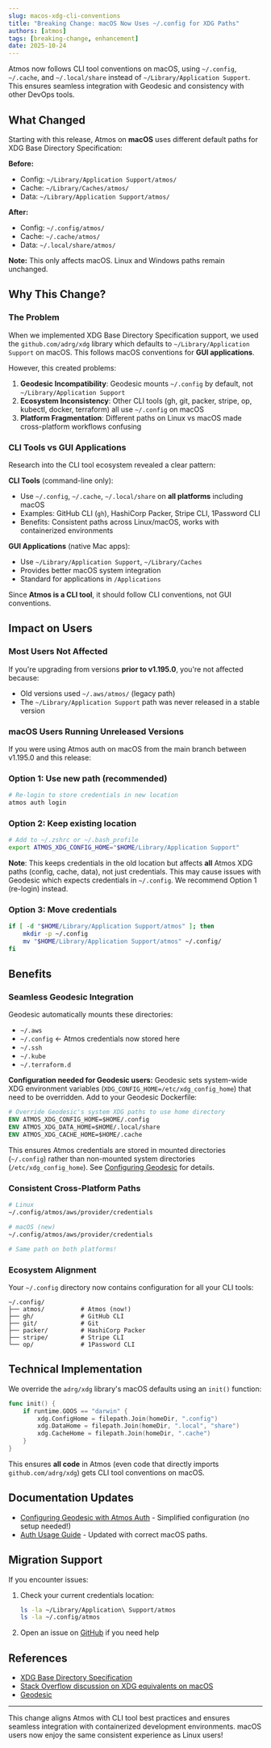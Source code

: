 ```yaml
---
slug: macos-xdg-cli-conventions
title: "Breaking Change: macOS Now Uses ~/.config for XDG Paths"
authors: [atmos]
tags: [breaking-change, enhancement]
date: 2025-10-24
---
```


Atmos now follows CLI tool conventions on macOS, using `~/.config`, `~/.cache`, and `~/.local/share` instead of `~/Library/Application Support`. This ensures seamless integration with Geodesic and consistency with other DevOps tools.

<!--truncate-->

## What Changed

Starting with this release, Atmos on **macOS** uses different default paths for XDG Base Directory Specification:

**Before:**
- Config: `~/Library/Application Support/atmos/`
- Cache: `~/Library/Caches/atmos/`
- Data: `~/Library/Application Support/atmos/`

**After:**
- Config: `~/.config/atmos/`
- Cache: `~/.cache/atmos/`
- Data: `~/.local/share/atmos/`

**Note:** This only affects macOS. Linux and Windows paths remain unchanged.

## Why This Change?

### The Problem

When we implemented XDG Base Directory Specification support, we used the `github.com/adrg/xdg` library which defaults to `~/Library/Application Support` on macOS. This follows macOS conventions for **GUI applications**.

However, this created problems:

1. **Geodesic Incompatibility**: Geodesic mounts `~/.config` by default, not `~/Library/Application Support`
2. **Ecosystem Inconsistency**: Other CLI tools (gh, git, packer, stripe, op, kubectl, docker, terraform) all use `~/.config` on macOS
3. **Platform Fragmentation**: Different paths on Linux vs macOS made cross-platform workflows confusing

### CLI Tools vs GUI Applications

Research into the CLI tool ecosystem revealed a clear pattern:

**CLI Tools** (command-line only):
- Use `~/.config`, `~/.cache`, `~/.local/share` on **all platforms** including macOS
- Examples: GitHub CLI (`gh`), HashiCorp Packer, Stripe CLI, 1Password CLI
- Benefits: Consistent paths across Linux/macOS, works with containerized environments

**GUI Applications** (native Mac apps):
- Use `~/Library/Application Support`, `~/Library/Caches`
- Provides better macOS system integration
- Standard for applications in `/Applications`

Since **Atmos is a CLI tool**, it should follow CLI conventions, not GUI conventions.

## Impact on Users

### Most Users Not Affected

If you're upgrading from versions **prior to v1.195.0**, you're not affected because:
- Old versions used `~/.aws/atmos/` (legacy path)
- The `~/Library/Application Support` path was never released in a stable version

### macOS Users Running Unreleased Versions

If you were using Atmos auth on macOS from the main branch between v1.195.0 and this release:

### Option 1: Use new path (recommended)
```bash
# Re-login to store credentials in new location
atmos auth login
```

### Option 2: Keep existing location
```bash
# Add to ~/.zshrc or ~/.bash_profile
export ATMOS_XDG_CONFIG_HOME="$HOME/Library/Application Support"
```

**Note**: This keeps credentials in the old location but affects **all** Atmos XDG paths (config, cache, data), not just credentials. This may cause issues with Geodesic which expects credentials in `~/.config`. We recommend Option 1 (re-login) instead.

### Option 3: Move credentials
```bash
if [ -d "$HOME/Library/Application Support/atmos" ]; then
    mkdir -p ~/.config
    mv "$HOME/Library/Application Support/atmos" ~/.config/
fi
```

## Benefits

### Seamless Geodesic Integration

Geodesic automatically mounts these directories:
- `~/.aws`
- `~/.config` ← Atmos credentials now stored here
- `~/.ssh`
- `~/.kube`
- `~/.terraform.d`

**Configuration needed for Geodesic users:** Geodesic sets system-wide XDG environment variables (`XDG_CONFIG_HOME=/etc/xdg_config_home`) that need to be overridden. Add to your Geodesic Dockerfile:

```dockerfile
# Override Geodesic's system XDG paths to use home directory
ENV ATMOS_XDG_CONFIG_HOME=$HOME/.config
ENV ATMOS_XDG_DATA_HOME=$HOME/.local/share
ENV ATMOS_XDG_CACHE_HOME=$HOME/.cache
```

This ensures Atmos credentials are stored in mounted directories (`~/.config`) rather than non-mounted system directories (`/etc/xdg_config_home`). See [Configuring Geodesic](/cli/commands/auth/tutorials/configuring-geodesic) for details.

### Consistent Cross-Platform Paths

```bash
# Linux
~/.config/atmos/aws/provider/credentials

# macOS (new)
~/.config/atmos/aws/provider/credentials

# Same path on both platforms!
```

### Ecosystem Alignment

Your `~/.config` directory now contains configuration for all your CLI tools:
```text
~/.config/
├── atmos/          # Atmos (now!)
├── gh/             # GitHub CLI
├── git/            # Git
├── packer/         # HashiCorp Packer
├── stripe/         # Stripe CLI
└── op/             # 1Password CLI
```

## Technical Implementation

We override the `adrg/xdg` library's macOS defaults using an `init()` function:

```go
func init() {
    if runtime.GOOS == "darwin" {
        xdg.ConfigHome = filepath.Join(homeDir, ".config")
        xdg.DataHome = filepath.Join(homeDir, ".local", "share")
        xdg.CacheHome = filepath.Join(homeDir, ".cache")
    }
}
```

This ensures **all code** in Atmos (even code that directly imports `github.com/adrg/xdg`) gets CLI tool conventions on macOS.

## Documentation Updates

- [Configuring Geodesic with Atmos Auth](/cli/commands/auth/tutorials/configuring-geodesic) - Simplified configuration (no setup needed!)
- [Auth Usage Guide](/cli/commands/auth/usage) - Updated with correct macOS paths.

## Migration Support

If you encounter issues:

1. Check your current credentials location:
   ```bash
   ls -la ~/Library/Application\ Support/atmos
   ls -la ~/.config/atmos
   ```

2. Open an issue on [GitHub](https://github.com/cloudposse/atmos/issues) if you need help

## References

- [XDG Base Directory Specification](https://specifications.freedesktop.org/basedir-spec/basedir-spec-latest.html)
- [Stack Overflow discussion on XDG equivalents on macOS](https://stackoverflow.com/questions/3373948/equivalents-of-xdg-config-home-and-xdg-data-home-on-mac-os-x)
- [Geodesic](https://github.com/cloudposse/geodesic)

---

This change aligns Atmos with CLI tool best practices and ensures seamless integration with containerized development environments. macOS users now enjoy the same consistent experience as Linux users!

